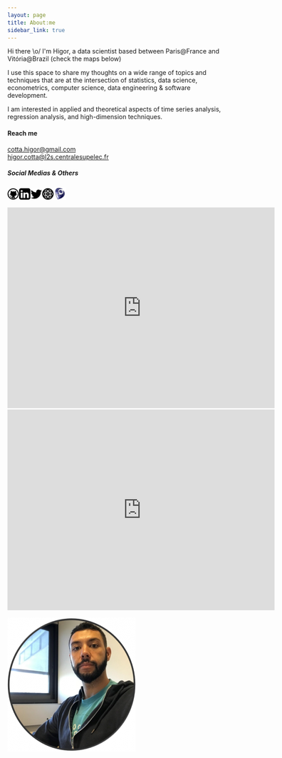 ```yaml
---
layout: page
title: About:me
sidebar_link: true
---
```



Hi there \o/ I'm Higor, a data scientist based between Paris@France and Vitória@Brazil (check the maps below)

I use this space to share my thoughts on a wide range of topics and techniques that are at the intersection of statistics, data science, econometrics, computer science, data engineering & software development.

I am interested in applied and theoretical aspects of time series analysis, regression analysis, and high-dimension techniques.

#### Reach me
cotta.higor@gmail.com<br>
higor.cotta@l2s.centralesupelec.fr

##### Social Medias & Others
<a href="https://github.com/{{ site.github_username }}"><img src="fotos/github.png"></a><a href="https://linkedin.com/in/{{ site.linkedin }}"><img src="fotos/linkedin.png"></a><a href="https://twitter.com/{{ site.twitter }}"><img src="fotos/twitter.png"></a><a href="https://scholar.google.fr/citations?user=aBOtZjIAAAAJ"><img src="fotos/gs.png"></a><a href="http://lattes.cnpq.br/2488791027245465"><img width="28" height="28" src="fotos/lattes.jpeg">
</a>

<iframe src="https://www.google.com/maps/embed?pb=!1m18!1m12!1m3!1d100785.12347671446!2d-40.351233426616844!3d-20.274323631798925!2m3!1f0!2f0!3f0!3m2!1i1024!2i768!4f13.1!3m3!1m2!1s0xb83d5d85374ee9%3A0x97595e7ea70ed809!2sVitoria%2C+Vit%C3%B3ria+-+State+of+Esp%C3%ADrito+Santo!5e1!3m2!1sen!2sbr!4v1561314105163!5m2!1sen!2sbr&zoom=12" width="600" height="450" frameborder="0" style="border:0" allowfullscreen></iframe>
<iframe src="https://www.google.com/maps/embed?pb=!1m18!1m12!1m3!1d66973.74636324089!2d2.1236517396700556!3d48.71089149490838!2m3!1f0!2f0!3f0!3m2!1i1024!2i768!4f13.1!3m3!1m2!1s0x47e67f5ab9b602a9%3A0x7cfcf25a43cab9eb!2sCentraleSup%C3%A9lec+-+Campus+Gif!5e1!3m2!1sen!2sbr!4v1561314151388!5m2!1sen!2sbr&z=10" width="600" height="450" frameborder="0" style="border:0" allowfullscreen></iframe>

![Meee!](fotos/hc.png)